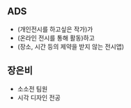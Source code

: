 ## ADS
- (개인전시를 하고싶은 작가)가 
- (온라인 전시를 통해 활동)하고 
- (장소, 시간 등의 제약을 받지 않는 전시앱)

## 장은비
- 소소전 팀원
- 시각 디자인 전공

## 
